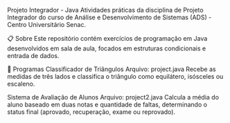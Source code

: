 Projeto Integrador - Java
Atividades práticas da disciplina de Projeto Integrador do curso de Análise e Desenvolvimento de Sistemas (ADS) - Centro Universitário Senac.

📋 Sobre
Este repositório contém exercícios de programação em Java desenvolvidos em sala de aula, focados em estruturas condicionais e entrada de dados.

🚀 Programas
Classificador de Triângulos
Arquivo: project.java
Recebe as medidas de três lados e classifica o triângulo como equilátero, isósceles ou escaleno.


Sistema de Avaliação de Alunos
Arquivo: project2.java
Calcula a média do aluno baseado em duas notas e quantidade de faltas, determinando o status final (aprovado, recuperação, exame ou reprovado).
